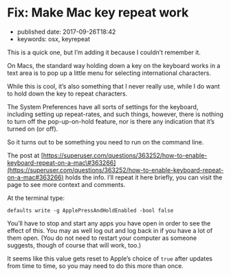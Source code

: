 # Fix: Make Mac key repeat work

* published date: 2017-09-26T18:42
* keywords: osx, keyrepeat

This is a quick one, but I’m adding it because I couldn’t remember it.

On Macs, the standard way holding down a key on the keyboard works in a text area is to pop up a little menu for selecting international characters.

While this is cool, it’s also something that I never really use, while I do want to hold down the key to repeat characters.

The System Preferences have all sorts of settings for the keyboard, including setting up repeat-rates, and such things, however, there is nothing to turn off the pop-up-on-hold feature, nor is there any indication that it’s turned on \(or off\).

So it turns out to be something you need to run on the command line.

The post at [https://superuser.com/questions/363252/how-to-enable-keyboard-repeat-on-a-mac\#363266](https://superuser.com/questions/363252/how-to-enable-keyboard-repeat-on-a-mac#363266) holds the info. I’ll repeat it here briefly, you can visit the page to see more context and comments.

At the terminal type:

```text
defaults write -g ApplePressAndHoldEnabled -bool false
```

You’ll have to stop and start any apps you have open in order to see the effect of this. You may as well log out and log back in if you have a lot of them open. \(You do not need to restart your computer as someone suggests, though of course that will work, too.\)

It seems like this value gets reset to Apple’s choice of `true` after updates from time to time, so you may need to do this more than once.

